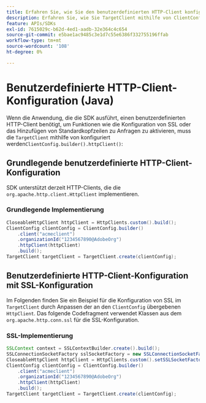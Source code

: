 ```yaml
---
title: Erfahren Sie, wie Sie den benutzerdefinierten HTTP-Client konfigurieren
description: Erfahren Sie, wie Sie TargetClient mithilfe von ClientConfig.builder().httpClient() konfigurieren.
feature: APIs/SDKs
exl-id: 7615029c-b62d-4ed1-aadb-32e364c4c654
source-git-commit: e5bae1ac9485c3e1d7c55e6386f332755196ffab
workflow-type: tm+mt
source-wordcount: '108'
ht-degree: 0%

---
```


# Benutzerdefinierte HTTP-Client-Konfiguration (Java)

Wenn die Anwendung, die die SDK ausführt, einen benutzerdefinierten HTTP-Client benötigt, um Funktionen wie die Konfiguration von SSL oder das Hinzufügen von Standardkopfzeilen zu Anfragen zu aktivieren, muss die `TargetClient` mithilfe von konfiguriert werden`ClientConfig.builder().httpClient()`:

## Grundlegende benutzerdefinierte HTTP-Client-Konfiguration

SDK unterstützt derzeit HTTP-Clients, die die `org.apache.http.client.HttpClient` implementieren.

### Grundlegende Implementierung

```java {line-numbers="true"}
CloseableHttpClient httpClient = HttpClients.custom().build();
ClientConfig clientConfig = ClientConfig.builder()
    .client("acmeclient")
    .organizationId("1234567890@AdobeOrg")
    .httpClient(httpClient)
    .build();
TargetClient targetClient = TargetClient.create(clientConfig);
```

## Benutzerdefinierte HTTP-Client-Konfiguration mit SSL-Konfiguration

Im Folgenden finden Sie ein Beispiel für die Konfiguration von SSL im `TargetClient` durch Anpassen der an den `ClientConfig` übergebenen `HttpClient`. Das folgende Codefragment verwendet Klassen aus dem `org.apache.http.conn.ssl` für die SSL-Konfiguration.

### SSL-Implementierung

```java {line-numbers="true"}
SSLContext context = SSLContextBuilder.create().build();
SSLConnectionSocketFactory sslSocketFactory = new SSLConnectionSocketFactory(context);
CloseableHttpClient httpClient = HttpClients.custom().setSSLSocketFactory(sslSocketFactory).build();
ClientConfig clientConfig = ClientConfig.builder()
    .client("acmeclient")
    .organizationId("1234567890@AdobeOrg")
    .httpClient(httpClient)
    .build();
TargetClient targetClient = TargetClient.create(clientConfig);
```
